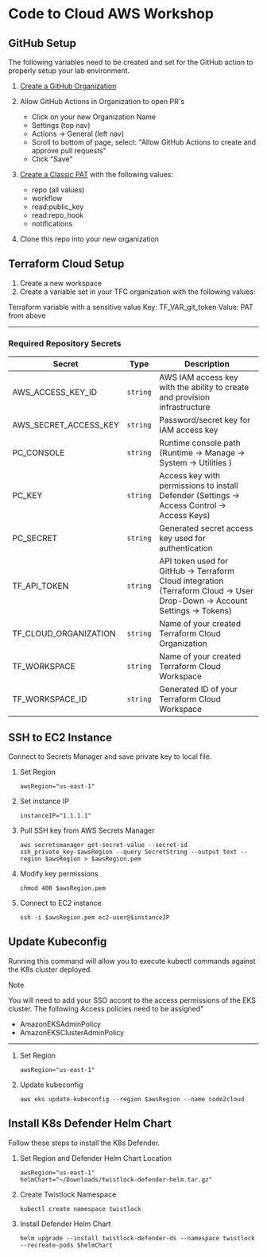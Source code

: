 # Code to Cloud AWS Workshop


## GitHub Setup

The following variables need to be created and set for the GitHub action to properly setup your lab environment.

1. [Create a GitHub Organization](https://docs.github.com/en/organizations/collaborating-with-groups-in-organizations/creating-a-new-organization-from-scratch)
2. Allow GitHub Actions in Organization to open PR's
    - Click on your new Organization Name
    - Settings (top nav)
    - Actions -> General (left nav)
    - Scroll to bottom of page, select: "Allow GitHub Actions to create and approve pull requests"
    - Click "Save"

3. [Create a Classic PAT](!https://docs.github.com/en/authentication/keeping-your-account-and-data-secure/managing-your-personal-access-tokens#creating-a-personal-access-token-classic) with the following values:
    - repo (all values)
    - workflow
    - read:public_key
    - read:repo_hook
    - notifications
4. Clone this repo into your new organization

## Terraform Cloud Setup

1. Create a new workspace
2. Create a variable set in your TFC organization with the following values:




Terraform variable with a sensitive value
Key: TF_VAR_git_token Value: PAT from above




----

### Required Repository Secrets

 | Secret |  Type  | Description |
 |--------|---------|-------------|
| AWS_ACCESS_KEY_ID | `string` | AWS IAM access key with the ability to create and provision infrastructure
| AWS_SECRET_ACCESS_KEY | `string` | Password/secret key for IAM access key
| PC_CONSOLE | `string` | Runtime console path (Runtime -> Manage -> System -> Utilities )
| PC_KEY | `string` | Access key with permissions to install Defender (Settings -> Access Control -> Access Keys)
| PC_SECRET | `string` | Generated secret access key used for authentication
| TF_API_TOKEN | `string` | API token used for GitHub -> Terraform Cloud integration (Terraform Cloud -> User Drop-Down -> Account Settings -> Tokens)
| TF_CLOUD_ORGANIZATION | `string` | Name of your created Terraform Cloud Organization
| TF_WORKSPACE | `string` | Name of your created Terraform Cloud Workspace
| TF_WORKSPACE_ID | `string` | Generated ID of your Terraform Cloud Workspace



## SSH to EC2 Instance

Connect to Secrets Manager and save private key to local file.


1. Set Region 
    ```Shell
    awsRegion="us-east-1"
    ```

2. Set instance IP
    ```Shell
    instanceIP="1.1.1.1"
    ```

3. Pull SSH key from AWS Secrets Manager
    ```Shell
    aws secretsmanager get-secret-value --secret-id ssh_private_key-$awsRegion --query SecretString --output text --region $awsRegion > $awsRegion.pem
    ```


4. Modify key permissions
    ```Shell
    chmod 400 $awsRegion.pem 
    ```


5. Connect to EC2 instance
    ```Shell
    ssh -i $awsRegion.pem ec2-user@$instanceIP
    ```


## Update Kubeconfig

Running this command will allow you to execute kubectl commands against the K8s cluster deployed. 

> [!NOTE]
> You will need to add your SSO accont to the access permissions of the EKS cluster. The following Access policies need to be assigned"
>   - AmazonEKSAdminPolicy
>   - AmazonEKSClusterAdminPolicy

---

1. Set Region 
    ```Shell
    awsRegion="us-east-1"
    ```
    
2. Update kubeconfig
    ```Shell
    aws eks update-kubeconfig --region $awsRegion --name code2cloud
    ```

## Install K8s Defender Helm Chart

Follow these steps to install the K8s Defender. 


1. Set Region and Defender Helm Chart Location
    ```Shell
    awsRegion="us-east-1"
    helmChart="~/Downloads/twistlock-defender-helm.tar.gz"
    ```
    
2. Create Twistlock Namespace
    ```Shell
    kubectl create namespace twistlock
    ```


3. Install Defender Helm Chart
    ```Shell
    helm upgrade --install twistlock-defender-ds --namespace twistlock --recreate-pods $helmChart
    ```